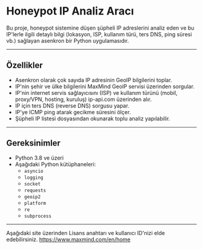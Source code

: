 # Honeypot IP Analiz Aracı

Bu proje, honeypot sistemine düşen şüpheli IP adreslerini analiz eden ve bu IP'lerle ilgili detaylı bilgi (lokasyon, ISP, kullanım türü, ters DNS, ping süresi vb.) sağlayan asenkron bir Python uygulamasıdır.

---

## Özellikler

- Asenkron olarak çok sayıda IP adresinin GeoIP bilgilerini toplar.
- IP'nin şehir ve ülke bilgilerini MaxMind GeoIP servisi üzerinden sorgular.
- IP'nin internet servis sağlayıcısını (ISP) ve kullanım türünü (mobil, proxy/VPN, hosting, kuruluş) ip-api.com üzerinden alır.
- IP için ters DNS (reverse DNS) sorgusu yapar.
- IP'ye ICMP ping atarak gecikme süresini ölçer.
- Şüpheli IP listesi dosyasından okunarak toplu analiz yapılabilir.

---

## Gereksinimler

- Python 3.8 ve üzeri
- Aşağıdaki Python kütüphaneleri:
  - `asyncio`
  - `logging`
  - `socket`
  - `requests`
  - `geoip2`
  - `platform`
  - `re`
  - `subprocess`

---

Aşağıdaki site üzerinden Lisans anahtarı ve kullanıcı ID'nizi elde edebilirsiniz.
https://www.maxmind.com/en/home
